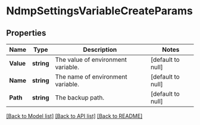 # NdmpSettingsVariableCreateParams

## Properties
Name | Type | Description | Notes
------------ | ------------- | ------------- | -------------
**Value** | **string** | The value of environment variable. | [default to null]
**Name** | **string** | The name of environment variable. | [default to null]
**Path** | **string** | The backup path. | [default to null]

[[Back to Model list]](../README.md#documentation-for-models) [[Back to API list]](../README.md#documentation-for-api-endpoints) [[Back to README]](../README.md)


